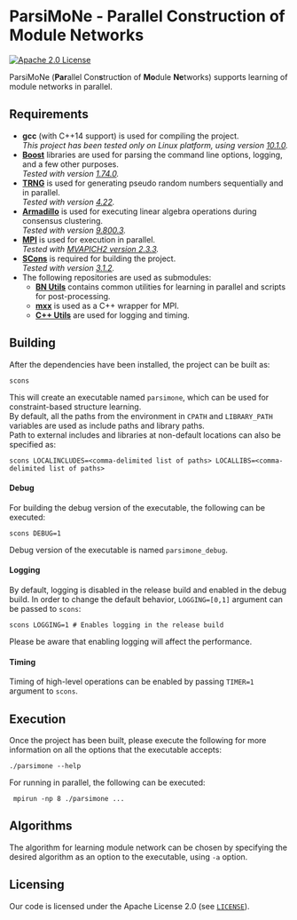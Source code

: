 # ParsiMoNe - Parallel Construction of Module Networks
[![Apache 2.0 License](https://img.shields.io/badge/license-Apache%20v2.0-blue.svg)](LICENSE)

ParsiMoNe (**Par**allel Con**s**truct**i**on of **Mo**dule **Ne**tworks) supports learning of module networks in parallel.

## Requirements
* **gcc** (with C++14 support) is used for compiling the project.  
_This project has been tested only on Linux platform, using version [10.1.0](https://gcc.gnu.org/gcc-10/changes.html)._
* **[Boost](http://boost.org/)** libraries are used for parsing the command line options, logging, and a few other purposes.  
_Tested with version [1.74.0](https://www.boost.org/users/history/version_1_74_0.html)._
* **[TRNG](https://www.numbercrunch.de/trng/)** is used for generating pseudo random numbers sequentially and in parallel.  
_Tested with version [4.22](https://github.com/rabauke/trng4/releases/tag/v4.22)._
* **[Armadillo](http://arma.sourceforge.net/)** is used for executing linear algebra operations during consensus clustering.  
_Tested with version [9.800.3](http://sourceforge.net/projects/arma/files/armadillo-9.800.3.tar.xz)._
* **[MPI](https://www.mpi-forum.org/docs/mpi-3.1/mpi31-report/mpi31-report.htm)** is used for execution in parallel.  
_Tested with [MVAPICH2 version 2.3.3](http://mvapich.cse.ohio-state.edu/static/media/mvapich/mvapich2-2.3.3-userguide.html)._
* **[SCons](http://scons.org/)** is required for building the project.  
_Tested with version [3.1.2](https://scons.org/doc/3.1.2/HTML/scons-user.html)._
* The following repositories are used as submodules:
  * **[BN Utils](https://github.com/asrivast28/bn-utils)** contains common utilities for learning in parallel and scripts for post-processing.  
  * **[mxx](https://gitlab.com/patflick/mxx)** is used as a C++ wrapper for MPI.  
  * **[C++ Utils](https://github.com/asrivast28/cpp-utils)** are used for logging and timing.  

## Building
After the dependencies have been installed, the project can be built as:  
<pre><code>scons
</code></pre>  
This will create an executable named `parsimone`, which can be used for constraint-based structure learning.  
By default, all the paths from the environment in `CPATH` and `LIBRARY_PATH` variables are used as include paths and library paths.  
Path to external includes and libraries at non-default locations can also be specified as:  
<pre><code>scons LOCALINCLUDES=&lt;comma-delimited list of paths&gt; LOCALLIBS=&lt;comma-delimited list of paths&gt;
</code></pre>

#### Debug
For building the debug version of the executable, the following can be executed:
<pre><code>scons DEBUG=1
</code></pre>  
Debug version of the executable is named `parsimone_debug`.

#### Logging
By default, logging is disabled in the release build and enabled in the debug build.
In order to change the default behavior, `LOGGING=[0,1]` argument can be passed to `scons`:  
<pre><code>scons LOGGING=1 # Enables logging in the release build
</code></pre>
Please be aware that enabling logging will affect the performance.

#### Timing
Timing of high-level operations can be enabled by passing `TIMER=1` argument to `scons`.

## Execution
Once the project has been built, please execute the following for more information on all the options that the executable accepts:
<pre><code>./parsimone --help
</code></pre>
For running in parallel, the following can be executed:
<pre><code> mpirun -np 8 ./parsimone ...
</code></pre>  


## Algorithms
The algorithm for learning module network can be chosen by specifying the desired algorithm as an option to the executable, using `-a` option.

## Licensing
Our code is licensed under the Apache License 2.0 (see [`LICENSE`](LICENSE)).
